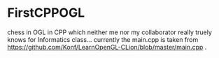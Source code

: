 # FirstCPPOGL
chess in OGL in CPP which neither me nor my collaborator really truely knows for Informatics class...
currently the main.cpp is taken from https://github.com/Konf/LearnOpenGL-CLion/blob/master/main.cpp . 
